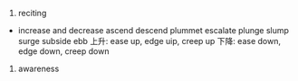 1. reciting
- increase and decrease
ascend
descend
plummet
escalate
plunge
slump
surge
subside
ebb
上升: ease up, edge uip, creep up
下降: ease down, edge down, creep down
1. awareness